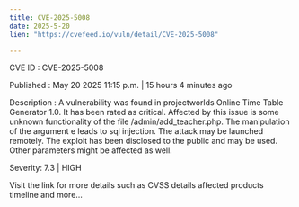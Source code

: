 ```yaml
---
title: CVE-2025-5008
date: 2025-5-20
lien: "https://cvefeed.io/vuln/detail/CVE-2025-5008"

---
```


CVE ID : CVE-2025-5008

Published :  May 20
2025
11:15 p.m. | 15 hours
4 minutes ago

Description : A vulnerability was found in projectworlds Online Time Table Generator 1.0. It has been rated as critical. Affected by this issue is some unknown functionality of the file /admin/add_teacher.php. The manipulation of the argument e leads to sql injection. The attack may be launched remotely. The exploit has been disclosed to the public and may be used. Other parameters might be affected as well.

Severity: 7.3 | HIGH

Visit the link for more details
such as CVSS details
affected products
timeline
and more...
